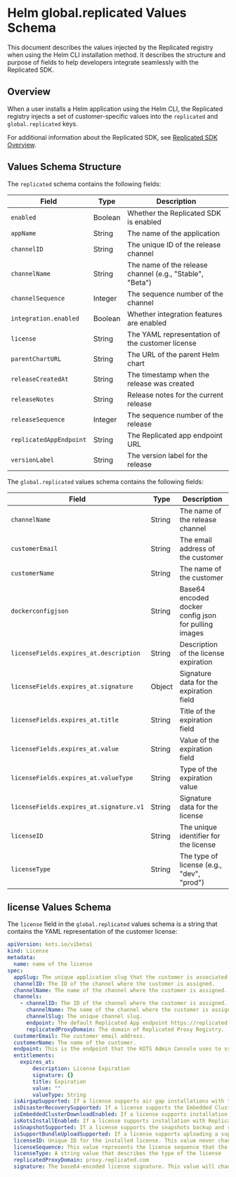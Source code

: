 # Helm global.replicated Values Schema

This document describes the values injected by the Replicated registry when using the Helm CLI installation method. It describes the structure and purpose of fields to help developers integrate seamlessly with the Replicated SDK.

## Overview

When a user installs a Helm application using the Helm CLI, the Replicated registry injects a set of customer-specific values into the `replicated` and `global.replicated` keys.

For additional information about the Replicated SDK, see [Replicated SDK Overview](/vendor/replicated-sdk-overview).

## Values Schema Structure

The `replicated` schema contains the following fields:

| Field | Type | Description |
| --- | --- | --- |
| `enabled` | Boolean | Whether the Replicated SDK is enabled |
| `appName` | String | The name of the application |
| `channelID` | String | The unique ID of the release channel |
| `channelName` | String | The name of the release channel (e.g., "Stable", "Beta") |
| `channelSequence` | Integer | The sequence number of the channel |
| `integration.enabled` | Boolean | Whether integration features are enabled |
| `license` | String | The YAML representation of the customer license |
| `parentChartURL` | String | The URL of the parent Helm chart |
| `releaseCreatedAt` | String | The timestamp when the release was created |
| `releaseNotes` | String | Release notes for the current release |
| `releaseSequence` | Integer | The sequence number of the release |
| `replicatedAppEndpoint` | String | The Replicated app endpoint URL |
| `versionLabel` | String | The version label for the release |

The `global.replicated` values schema contains the following fields:

| Field | Type | Description |
| --- | --- | --- |
| `channelName` | String | The name of the release channel |
| `customerEmail` | String | The email address of the customer |
| `customerName` | String | The name of the customer |
| `dockerconfigjson` | String | Base64 encoded docker config json for pulling images |
| `licenseFields.expires_at.description` | String | Description of the license expiration |
| `licenseFields.expires_at.signature` | Object | Signature data for the expiration field |
| `licenseFields.expires_at.title` | String | Title of the expiration field |
| `licenseFields.expires_at.value` | String | Value of the expiration field |
| `licenseFields.expires_at.valueType` | String | Type of the expiration value |
| `licenseFields.expires_at.signature.v1` | String | Signature data for the license |
| `licenseID` | String | The unique identifier for the license |
| `licenseType` | String | The type of license (e.g., "dev", "prod") |

## license Values Schema

The `license` field in the `global.replicated` values schema is a string that contains the YAML representation of the customer license:

```yaml
apiVersion: kots.io/v1beta1
kind: License
metadata:
  name: name of the license
spec:
  appSlug: The unique application slug that the customer is associated with. This value never changes.
  channelID: The ID of the channel where the customer is assigned.
  channelName: The name of the channel where the customer is assigned.
  channels:
    - channelID: The ID of the channel where the customer is assigned.
      channelName: The name of the channel where the customer is assigned.
      channelSlug: The unique channel slug.
      endpoint: The default Replicated App endpoint https://replicated.app
      replicatedProxyDomain: The domain of Replicated Proxy Registry.
  customerEmail: The customer email address.
  customerName: The name of the customer.
  endpoint: This is the endpoint that the KOTS Admin Console uses to synchronize the licenses and download updates.
  entitlements:
    expires_at:
        description: License Expiration
        signature: {}
        title: Expiration
        value: ""
        valueType: String
  isAirgapSupported: If a license supports air gap installations with the Replicated installers (KOTS, kURL, Embedded Cluster), then this field is set to true.
  isDisasterRecoverySupported: If a license supports the Embedded Cluster disaster recovery feature, this field is set to true.
  isEmbeddedClusterDownloadEnabled: If a license supports installation with Replicated Embedded Cluster, this field is set to true or missing.
  isKotsInstallEnabled: If a license supports installation with Replicated KOTS, this field is set to true.
  isSnapshotSupported: If a license supports the snapshots backup and restore feature, this field is set to true.
  isSupportBundleUploadSupported: If a license supports uploading a support bundle in the Admin Console, this field is set to true.
  licenseID: Unique ID for the installed license. This value never changes.
  licenseSequence: This value represents the license sequence that the client currently has.
  licenseType: A string value that describes the type of the license
  replicatedProxyDomain: proxy.replicated.com
  signature: The base64-encoded license signature. This value will change when the license is updated.
```

